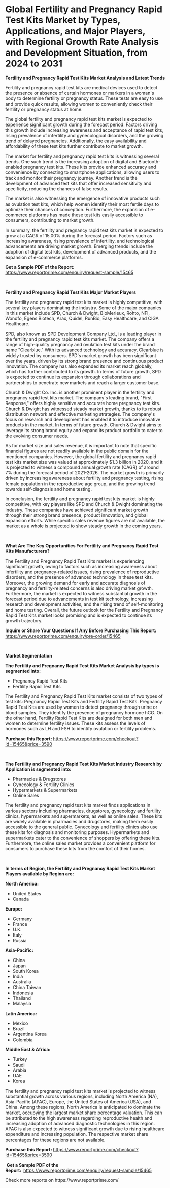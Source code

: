 <p><h1>Global Fertility and Pregnancy Rapid Test Kits Market by Types, Applications, and Major Players, with Regional Growth Rate Analysis and Development Situation, from 2024 to 2031</h1></p><p><strong>Fertility and Pregnancy Rapid Test Kits Market Analysis and Latest Trends</strong></p>
<p><p>Fertility and pregnancy rapid test kits are medical devices used to detect the presence or absence of certain hormones or markers in a woman's body to determine fertility or pregnancy status. These tests are easy to use and provide quick results, allowing women to conveniently check their fertility or pregnancy status at home.</p><p>The global fertility and pregnancy rapid test kits market is expected to experience significant growth during the forecast period. Factors driving this growth include increasing awareness and acceptance of rapid test kits, rising prevalence of infertility and gynecological disorders, and the growing trend of delayed pregnancies. Additionally, the easy availability and affordability of these test kits further contribute to market growth.</p><p>The market for fertility and pregnancy rapid test kits is witnessing several trends. One such trend is the increasing adoption of digital and Bluetooth-enabled pregnancy test kits. These kits provide enhanced accuracy and convenience by connecting to smartphone applications, allowing users to track and monitor their pregnancy journey. Another trend is the development of advanced test kits that offer increased sensitivity and specificity, reducing the chances of false results.</p><p>The market is also witnessing the emergence of innovative products such as ovulation test kits, which help women identify their most fertile days to optimize their chances of conception. Furthermore, the expansion of e-commerce platforms has made these test kits easily accessible to consumers, contributing to market growth.</p><p>In summary, the fertility and pregnancy rapid test kits market is expected to grow at a CAGR of 15.00% during the forecast period. Factors such as increasing awareness, rising prevalence of infertility, and technological advancements are driving market growth. Emerging trends include the adoption of digital test kits, development of advanced products, and the expansion of e-commerce platforms.</p></p>
<p><strong>Get a Sample PDF of the Report:&nbsp;</strong> <a href="https://www.reportprime.com/enquiry/request-sample/15465">https://www.reportprime.com/enquiry/request-sample/15465</a></p>
<p>&nbsp;</p>
<p><strong>Fertility and Pregnancy Rapid Test Kits Major Market Players</strong></p>
<p><p>The fertility and pregnancy rapid test kits market is highly competitive, with several key players dominating the industry. Some of the major companies in this market include SPD, Church & Dwight, BioMerieux, Rohto, NFI, Wondfo, Egens Biotech, Arax, Quidel, RunBio, Easy Healthcare, and CIGA Healthcare.</p><p>SPD, also known as SPD Development Company Ltd., is a leading player in the fertility and pregnancy rapid test kits market. The company offers a range of high-quality pregnancy and ovulation test kits under the brand name "Clearblue." With its advanced technology and accuracy, Clearblue is widely trusted by consumers. SPD's market growth has been significant over the years, driven by its strong brand presence and continuous product innovation. The company has also expanded its market reach globally, which has further contributed to its growth. In terms of future growth, SPD is expected to continue its expansion through collaborations and partnerships to penetrate new markets and reach a larger customer base.</p><p>Church & Dwight Co. Inc. is another prominent player in the fertility and pregnancy rapid test kits market. The company's leading brand, "First Response," offers highly sensitive and accurate home pregnancy test kits. Church & Dwight has witnessed steady market growth, thanks to its robust distribution network and effective marketing strategies. The company's focus on research and development has enabled it to introduce innovative products in the market. In terms of future growth, Church & Dwight aims to leverage its strong brand equity and expand its product portfolio to cater to the evolving consumer needs.</p><p>As for market size and sales revenue, it is important to note that specific financial figures are not readily available in the public domain for the mentioned companies. However, the global fertility and pregnancy rapid test kits market size was valued at approximately $1.3 billion in 2020, and it is projected to witness a compound annual growth rate (CAGR) of around 7% during the forecast period of 2021-2026. The market growth is primarily driven by increasing awareness about fertility and pregnancy testing, rising female population in the reproductive age group, and the growing trend towards self-diagnosis and home testing.</p><p>In conclusion, the fertility and pregnancy rapid test kits market is highly competitive, with key players like SPD and Church & Dwight dominating the industry. These companies have achieved significant market growth through their strong brand presence, product innovation, and global expansion efforts. While specific sales revenue figures are not available, the market as a whole is projected to show steady growth in the coming years.</p></p>
<p>&nbsp;</p>
<p><strong>What Are The Key Opportunities For Fertility and Pregnancy Rapid Test Kits Manufacturers?</strong></p>
<p><p>The Fertility and Pregnancy Rapid Test Kits market is experiencing significant growth, owing to factors such as increasing awareness about infertility and pregnancy-related issues, rising prevalence of reproductive disorders, and the presence of advanced technology in these test kits. Moreover, the growing demand for early and accurate diagnosis of pregnancy and fertility-related concerns is also driving market growth. Furthermore, the market is expected to witness substantial growth in the forecast period due to advancements in test kit technology, increasing research and development activities, and the rising trend of self-monitoring and home testing. Overall, the future outlook for the Fertility and Pregnancy Rapid Test Kits market looks promising and is expected to continue its growth trajectory.</p></p>
<p><strong>Inquire or Share Your Questions If Any Before Purchasing This Report:</strong> <a href="https://www.reportprime.com/enquiry/pre-order/15465">https://www.reportprime.com/enquiry/pre-order/15465</a></p>
<p>&nbsp;</p>
<p><strong>Market Segmentation</strong></p>
<p><strong>The Fertility and Pregnancy Rapid Test Kits Market Analysis by types is segmented into:</strong></p>
<p><ul><li>Pregnancy Rapid Test Kits</li><li>Fertility Rapid Test Kits</li></ul></p>
<p><p>The Fertility and Pregnancy Rapid Test Kits market consists of two types of test kits: Pregnancy Rapid Test Kits and Fertility Rapid Test Kits. Pregnancy Rapid Test Kits are used by women to detect pregnancy through urine or blood samples. They identify the presence of pregnancy hormone hCG. On the other hand, Fertility Rapid Test Kits are designed for both men and women to determine fertility issues. These kits assess the levels of hormones such as LH and FSH to identify ovulation or fertility problems.</p></p>
<p><strong>Purchase this Report:&nbsp;</strong><a href="https://www.reportprime.com/checkout?id=15465&price=3590">https://www.reportprime.com/checkout?id=15465&price=3590</a></p>
<p>&nbsp;</p>
<p><strong>The Fertility and Pregnancy Rapid Test Kits Market Industry Research by Application is segmented into:</strong></p>
<p><ul><li>Pharmacies & Drugstores</li><li>Gynecology & Fertility Clinics</li><li>Hypermarkets & Supermarkets</li><li>Online Sales</li></ul></p>
<p><p>The fertility and pregnancy rapid test kits market finds applications in various sectors including pharmacies, drugstores, gynecology and fertility clinics, hypermarkets and supermarkets, as well as online sales. These kits are widely available in pharmacies and drugstores, making them easily accessible to the general public. Gynecology and fertility clinics also use these kits for diagnosis and monitoring purposes. Hypermarkets and supermarkets cater to the convenience of shoppers by offering these kits. Furthermore, the online sales market provides a convenient platform for consumers to purchase these kits from the comfort of their homes.</p></p>
<p>&nbsp;</p>
<p><strong>In terms of Region, the Fertility and Pregnancy Rapid Test Kits Market Players available by Region are:</strong></p>
<p>
    <p> <strong> North America: </strong>
        <ul>
            <li>United States</li>
            <li>Canada</li>
        </ul>
        </p> 
    <p> <strong> Europe: </strong>
        <ul>
            <li>Germany</li>
            <li>France</li>
            <li>U.K.</li>
            <li>Italy</li>
            <li>Russia</li>
        </ul>
        </p> 
    <p> <strong> Asia-Pacific: </strong>
        <ul>
            <li>China</li>
            <li>Japan</li>
            <li>South Korea</li>
            <li>India</li>
            <li>Australia</li>
            <li>China Taiwan</li>
            <li>Indonesia</li>
            <li>Thailand</li>
            <li>Malaysia</li>
        </ul>
        </p> 
    <p> <strong> Latin America: </strong>
        <ul>
            <li>Mexico</li>
            <li>Brazil</li>
            <li>Argentina Korea</li>
            <li>Colombia</li>
        </ul>
        </p> 
    <p> <strong> Middle East & Africa: </strong>
        <ul>
            <li>Turkey</li>
            <li>Saudi</li>
            <li>Arabia</li>
            <li>UAE</li>
            <li>Korea</li>
        </ul>
    </p>
    </p>
<p><p>The fertility and pregnancy rapid test kits market is projected to witness substantial growth across various regions, including North America (NA), Asia-Pacific (APAC), Europe, the United States of America (USA), and China. Among these regions, North America is anticipated to dominate the market, occupying the largest market share percentage valuation. This can be attributed to the high awareness regarding reproductive health and increasing adoption of advanced diagnostic technologies in this region. APAC is also expected to witness significant growth due to rising healthcare expenditure and increasing population. The respective market share percentages for these regions are not available.</p></p>
<p><strong>Purchase this Report: </strong><a href="https://www.reportprime.com/checkout?id=15465&price=3590">https://www.reportprime.com/checkout?id=15465&price=3590</a></p>
<p>&nbsp;<strong>Get a Sample PDF of the Report:&nbsp;&nbsp;</strong><a href="https://www.reportprime.com/enquiry/request-sample/15465">https://www.reportprime.com/enquiry/request-sample/15465</a></p>
<p><strong></strong></p>
<p>Check more reports on https://www.reportprime.com/</p>